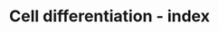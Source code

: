 ---
annotations:
- id: PW:0000650
  parent: signaling pathway
  type: Pathway Ontology
  value: signaling pathway pertinent to development
authors:
- Samuel Sklar
- Khanspers
- MaintBot
- MartijnVanIersel
- AlexanderPico
- Jmelius
- Mkutmon
- DeSl
- Eweitz
- Egonw
communities:
- ExRNA
- ontox
description: miRNAs regulation of differentiation of numerous cell types.  This diagram
  shows progressive commitment and subsequent differentiation of various lineages
  from pluripotent stem cells. Some examples of the influence by miRNAs on specific
  cell fates are shown. The pathway is based on [https://www.ncbi.nlm.nih.gov/pubmed/20621048
  Fig 2 from Ivey and Srivastava].   Proteins on this pathway have targeted assays
  available via the [https://assays.cancer.gov/available_assays?wp_id=WP2029 CPTAC
  Assay Portal]
last-edited: 2021-11-27
ndex: ad9e077f-8b63-11eb-9e72-0ac135e8bacf
organisms:
- Homo sapiens
redirect_from:
- /index.php/Pathway:WP2029
- /instance/WP2029
- /instance/WP2029_r120346
revision: r120346
schema-jsonld:
- '@context': https://schema.org/
  '@id': https://wikipathways.github.io/pathways/WP2029.html
  '@type': Dataset
  creator:
    '@type': Organization
    name: WikiPathways
  description: miRNAs regulation of differentiation of numerous cell types.  This
    diagram shows progressive commitment and subsequent differentiation of various
    lineages from pluripotent stem cells. Some examples of the influence by miRNAs
    on specific cell fates are shown. The pathway is based on [https://www.ncbi.nlm.nih.gov/pubmed/20621048
    Fig 2 from Ivey and Srivastava].   Proteins on this pathway have targeted assays
    available via the [https://assays.cancer.gov/available_assays?wp_id=WP2029 CPTAC
    Assay Portal]
  keywords:
  - HDAC5
  - LEFTY1
  - LEFTY2
  - MIR133A1
  - MIR133A2
  - MIR145
  - MIR155
  - MIR17
  - MIR206
  - MIR20A
  - MIR214
  - MIR221
  - MIR222
  - MIR223
  - MIR26A1
  - MIR26A2
  - SRF
  - STAT3
  - TLX1
  - TLX2
  - TLX3
  license: CC0
  name: Cell differentiation - index
seo: CreativeWork
title: Cell differentiation - index
wpid: WP2029
---